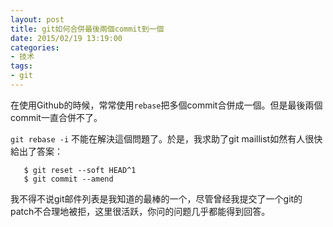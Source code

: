 ```yaml
---
layout: post
title: git如何合併最後兩個commit到一個
date: 2015/02/19 13:19:00
categories:
- 技术
tags:
- git
---
```


在使用Github的時候，常常使用`rebase`把多個commit合併成一個。但是最後兩個commit一直合併不了。

`git rebase -i` 不能在解決這個問題了。於是，我求助了git maillist如然有人很快給出了答案：
```
   $ git reset --soft HEAD^1
   $ git commit --amend
```

我不得不说git邮件列表是我知道的最棒的一个，尽管曾经我提交了一个git的patch不合理地被拒，这里很活跃，你问的问题几乎都能得到回答。
